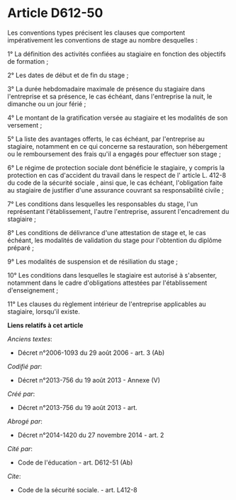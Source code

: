 # Article D612-50

Les conventions types précisent les clauses que comportent impérativement les conventions de stage au nombre desquelles :

1° La définition des activités confiées au stagiaire en fonction des objectifs de formation ;

2° Les dates de début et de fin du stage ;

3° La durée hebdomadaire maximale de présence du stagiaire dans l'entreprise et sa présence, le cas échéant, dans
l'entreprise la nuit, le dimanche ou un jour férié ;

4° Le montant de la gratification versée au stagiaire et les modalités de son versement ;

5° La liste des avantages offerts, le cas échéant, par l'entreprise au stagiaire, notamment en ce qui concerne sa
restauration, son hébergement ou le remboursement des frais qu'il a engagés pour effectuer son stage ;

6° Le régime de protection sociale dont bénéficie le stagiaire, y compris la protection en cas d'accident du travail dans le
respect de l' article L. 412-8 du code de la sécurité sociale , ainsi que, le cas échéant, l'obligation faite au stagiaire de
justifier d'une assurance couvrant sa responsabilité civile ;

7° Les conditions dans lesquelles les responsables du stage, l'un représentant l'établissement, l'autre l'entreprise,
assurent l'encadrement du stagiaire ;

8° Les conditions de délivrance d'une  attestation de stage  et, le cas échéant, les modalités de validation du stage pour
l'obtention du diplôme préparé ;

9° Les modalités de suspension et de résiliation du stage ;

10° Les conditions dans lesquelles le stagiaire est autorisé à s'absenter, notamment dans le cadre d'obligations attestées
par l'établissement d'enseignement ;

11° Les clauses du règlement intérieur de l'entreprise applicables au stagiaire, lorsqu'il existe.

**Liens relatifs à cet article**

_Anciens textes_:

  - Décret n°2006-1093 du 29 août 2006 - art. 3 (Ab)

_Codifié par_:

  - Décret n°2013-756 du 19 août 2013 -  Annexe (V)

_Créé par_:

  - Décret n°2013-756 du 19 août 2013 - art.

_Abrogé par_:

  - Décret n°2014-1420 du 27 novembre 2014 - art. 2

_Cité par_:

  - Code de l'éducation - art. D612-51 (Ab)

_Cite_:

  - Code de la sécurité sociale. - art. L412-8

